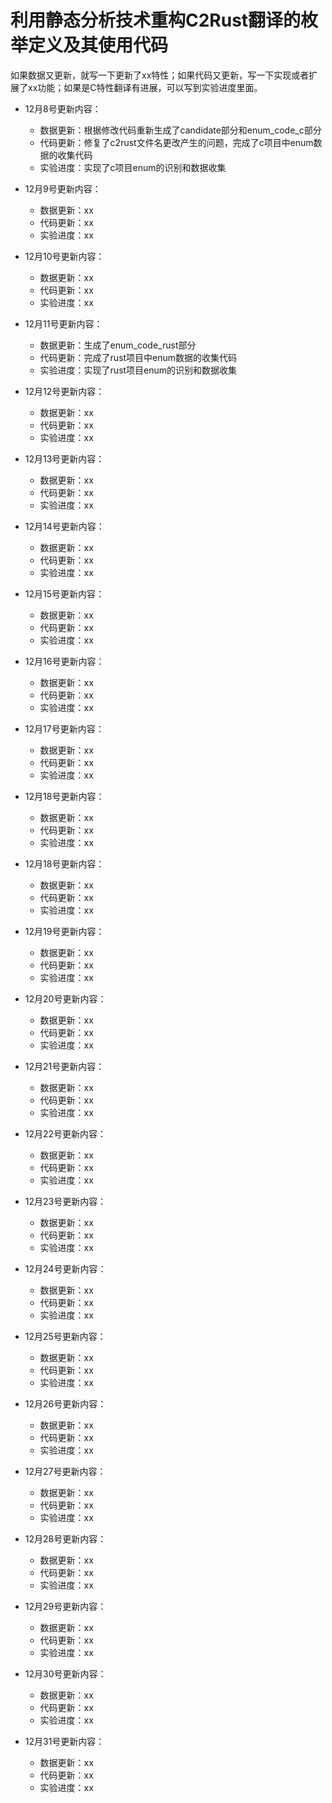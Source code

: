 # 利用静态分析技术重构C2Rust翻译的枚举定义及其使用代码
如果数据又更新，就写一下更新了xx特性；如果代码又更新，写一下实现或者扩展了xx功能；如果是C特性翻译有进展，可以写到实验进度里面。

- 12月8号更新内容：
  - 数据更新：根据修改代码重新生成了candidate部分和enum_code_c部分
  - 代码更新：修复了c2rust文件名更改产生的问题，完成了c项目中enum数据的收集代码
  - 实验进度：实现了c项目enum的识别和数据收集

- 12月9号更新内容：
  - 数据更新：xx
  - 代码更新：xx
  - 实验进度：xx

- 12月10号更新内容：
  - 数据更新：xx
  - 代码更新：xx
  - 实验进度：xx

- 12月11号更新内容：
  - 数据更新：生成了enum_code_rust部分
  - 代码更新：完成了rust项目中enum数据的收集代码
  - 实验进度：实现了rust项目enum的识别和数据收集

- 12月12号更新内容：
  - 数据更新：xx
  - 代码更新：xx
  - 实验进度：xx

- 12月13号更新内容：
  - 数据更新：xx
  - 代码更新：xx
  - 实验进度：xx

- 12月14号更新内容：
  - 数据更新：xx
  - 代码更新：xx
  - 实验进度：xx

- 12月15号更新内容：
  - 数据更新：xx
  - 代码更新：xx
  - 实验进度：xx

- 12月16号更新内容：
  - 数据更新：xx
  - 代码更新：xx
  - 实验进度：xx

- 12月17号更新内容：
  - 数据更新：xx
  - 代码更新：xx
  - 实验进度：xx

- 12月18号更新内容：
  - 数据更新：xx
  - 代码更新：xx
  - 实验进度：xx

- 12月18号更新内容：
  - 数据更新：xx
  - 代码更新：xx
  - 实验进度：xx

- 12月19号更新内容：
  - 数据更新：xx
  - 代码更新：xx
  - 实验进度：xx

- 12月20号更新内容：
  - 数据更新：xx
  - 代码更新：xx
  - 实验进度：xx

- 12月21号更新内容：
  - 数据更新：xx
  - 代码更新：xx
  - 实验进度：xx

- 12月22号更新内容：
  - 数据更新：xx
  - 代码更新：xx
  - 实验进度：xx

- 12月23号更新内容：
  - 数据更新：xx
  - 代码更新：xx
  - 实验进度：xx

- 12月24号更新内容：
  - 数据更新：xx
  - 代码更新：xx
  - 实验进度：xx

- 12月25号更新内容：
  - 数据更新：xx
  - 代码更新：xx
  - 实验进度：xx

- 12月26号更新内容：
  - 数据更新：xx
  - 代码更新：xx
  - 实验进度：xx

- 12月27号更新内容：
  - 数据更新：xx
  - 代码更新：xx
  - 实验进度：xx

- 12月28号更新内容：
  - 数据更新：xx
  - 代码更新：xx
  - 实验进度：xx

- 12月29号更新内容：
  - 数据更新：xx
  - 代码更新：xx
  - 实验进度：xx

- 12月30号更新内容：
  - 数据更新：xx
  - 代码更新：xx
  - 实验进度：xx

- 12月31号更新内容：
  - 数据更新：xx
  - 代码更新：xx
  - 实验进度：xx
